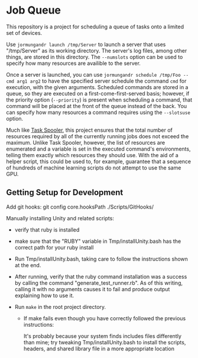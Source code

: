 # Job Queue

This repository is a project for scheduling a queue of tasks onto a limited set
of devices.

Use `jormungandr launch /tmp/Server` to launch a server that uses "/tmp/Server"
as its working directory. The server's log files, among other things, are stored
in this directory. The `--numslots` option can be used to specify how many
resources are availible to the server.

Once a server is launched, you can use `jormungandr schedule /tmp/Foo -- cmd
arg1 arg2` to have the specified server schedule the command `cmd` for
execution, with the given arguments. Scheduled commands are stored in a queue,
so they are executed on a first-come-first-served basis; however, if the
priority option (`--priority`) is present when scheduling a command, that
command will be placed at the front of the queue instead of the back. You can
specify how many resources a command requires using the `--slotsuse` option.

Much like [Task Spooler](http://vicerveza.homeunix.net/~viric/soft/ts/),
this project ensures that the total number of resources required by all of the
currently running jobs does not exceed the maximum. Unlike Task Spooler,
however, the list of resources are enumerated and a variable is set in the
executed command's environments, telling them exactly which resources they
should use. With the aid of a helper script, this could be used to, for example,
guarantee that a sequence of hundreds of machine learning scripts do not attempt
to use the same GPU.

## Getting Setup for Development

Add git hooks: git config core.hooksPath ./Scripts/GitHooks/

Manually installing Unity and related scripts:

* verify that ruby is installed

* make sure that the "RUBY" variable in Tmp/installUnity.bash has the correct
  path for your ruby install

* Run Tmp/installUnity.bash, taking care to follow the instructions shown at the
  end.

* After running, verify that the ruby command installation was a success by
  calling the command "generate_test_runner.rb". As of this writing, calling it
  with no arguments causes it to fail and produce output explaining how to use
  it.

* Run `make` in the root project directory.

  * If make fails even though you have correctly followed the previous
    instructions:

      It's probably because your system finds includes files differently than
      mine; try tweaking Tmp/installUnity.bash to install the scripts, headers,
      and shared library file in a more appropriate location
